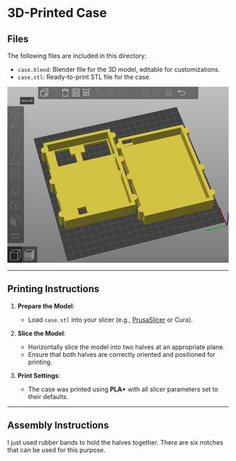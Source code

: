 # 3D-Printed Case

## Files

The following files are included in this directory:
- `case.blend`: Blender file for the 3D model, editable for customizations.
- `case.stl`: Ready-to-print STL file for the case.

<img src="prusaslicer_screenshot.png" alt="prusaslicer screenshot" style="height:400px;">

---

## Printing Instructions

1. **Prepare the Model**:
   - Load `case.stl` into your slicer (e.g., [PrusaSlicer](https://www.prusa3d.com/prusaslicer/) or Cura).

2. **Slice the Model**:
   - Horizontally slice the model into two halves at an appropriate plane.
   - Ensure that both halves are correctly oriented and positioned for printing.

3. **Print Settings**:
   - The case was printed using **PLA+** with all slicer parameters set to their defaults.

---

## Assembly Instructions

I just used rubber bands to hold the halves together.  There are six notches that can be used for this purpose.